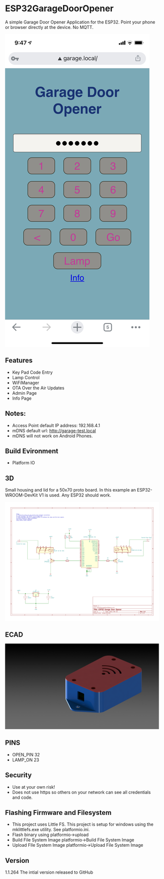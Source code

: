 # ESP32GarageDoorOpener

A simple Garage Door Opener Application for the ESP32. Point your phone or browser directly at the device. No MQTT.

 ![MainPage](https://github.com/bmoniey/ESP32GarageDoorOpener/blob/main/gallery/MainPage.png?raw=true)

## Features
- Key Pad Code Entry
- Lamp Control
- WiFiManager
- OTA Over the Air Updates
- Admin Page
- Info Page

## Notes:
- Access Point default IP address: 192.168.4.1
- mDNS default url: http://garage-test.local
- mDNS will not work on Android Phones.

## Build Evironment
- Platform IO

## 3D
Small housing and lid for a 50x70 proto board. In this example an ESP32-WROOM-DevKit V1 is used. Any ESP32 should work.

![3D](https://github.com/bmoniey/ESP32GarageDoorOpener/blob/main/ecad/ESP32GarageDoorOpener/ESP32GarageDoorOpener.svg?raw=true)


## ECAD

![ECAD](https://github.com/bmoniey/ESP32GarageDoorOpener/blob/main/gallery/housing50x70-rendered.JPG?raw=true)

## PINS
- OPEN_PIN 32
- LAMP_ON 23

## Security
- Use at your own risk!
- Does not use https so others on your network can see all credentials and code.

## Flashing Firmware and Filesystem
- This project uses Little FS. This project is setup for windows using the mklittlefs.exe utility. See platformio.ini.
- Flash binary using platformio->upload
- Build File System Image platformio->Build File System Image
- Upload FIle System Image platformio->Upload File System Image

## Version

1.1.264 The intial version released to GitHub